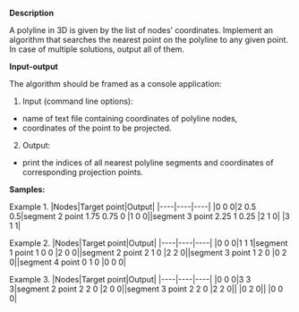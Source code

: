 **Description**

A polyline in 3D is given by the list of nodes’ coordinates. Implement an algorithm that
searches the nearest point on the polyline to any given point. In case of multiple solutions,
output all of them.

**Input-output**

The algorithm should be framed as a console application:
1. Input (command line options):
- name of text file containing coordinates of polyline nodes,
- coordinates of the point to be projected.
2. Output:
- print the indices of all nearest polyline segments and coordinates of corresponding
projection points.

**Samples:**

Example 1.
|Nodes|Target point|Output|
|----|----|----|
|0 0 0|2 0.5 0.5|segment 2 point 1.75 0.75 0
|1 0 0||segment 3 point 2.25 1 0.25
|2 1 0|
|3 1 1|

Example 2.
|Nodes|Target point|Output|
|----|----|----|
|0 0 0|1 1 1|segment 1 point 1 0 0
|2 0 0||segment 2 point 2 1 0
|2 2 0||segment 3 point 1 2 0
|0 2 0||segment 4 point 0 1 0
|0 0 0|

Example 3.
|Nodes|Target point|Output|
|----|----|----|
|0 0 0|3 3 3|segment 2 point 2 2 0
|2 0 0||segment 3 point 2 2 0
|2 2 0||
|0 2 0||
|0 0 0|
